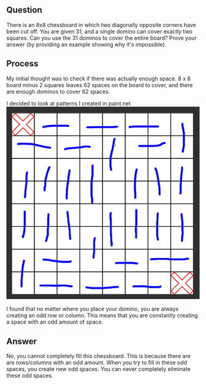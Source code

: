 ## Question
There is an 8x8 chessboard in which two diagonally opposite corners have
been cut off. You are given 31, and a single domino can cover exactly two 
squares. Can you use the 31 dominos to cover the entire board? Prove your 
answer (by providing an example showing why it's impossible).

## Process
My initial thought was to check if there was actually enough space.
8 x 8 board minus 2 squares leaves 62 spaces on the board to cover, and there
are enough dominos to cover 62 spaces.

I decided to look at patterns I created in paint.net
![](chessboard.jpg)

I found that no matter where you place your domino, you are always creating an 
odd row or column. This means that you are constantly creating a space with an
odd amount of space.

## Answer
No, you cannot completely fill this chessboard. This is because there are are
rows/columns with an odd amount. When you try to fill in these odd spaces, you
create new odd spaces. You can never completely eliminate these odd spaces.
